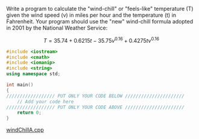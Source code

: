 Write a program to calculate the "wind-chill" or "feels-like" temperature (T) given the wind
speed (v) in miles per hour and the temperature (t) in Fahrenheit. Your program should use the
"new" wind-chill formula adopted in 2001 by the National Weather Service:

$$T = 35.74 + 0.6215t - 35.75v^{0.16} + 0.4275t v^{0.16}$$
```cpp
#include <iostream>
#include <cmath>
#include <iomanip>
#include <string>
using namespace std;

int main()
{
////////////////// PUT ONLY YOUR CODE BELOW //////////////////////
    // Add your code here
////////////////// PUT ONLY YOUR CODE ABOVE //////////////////////
    return 0;
}    
```

[windChillA.cpp](https://codecheck.io/files/2305232103a5jwevmm2q1wk8pz3dwqjyor2)